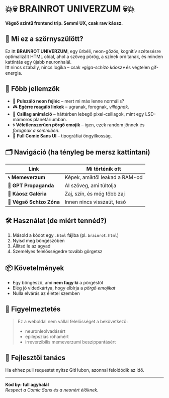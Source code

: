 # 💥💀 BRAINROT UNIVERZUM 💀💥  
**Végső szintű frontend trip. Semmi UX, csak raw káosz.**

## 🚀 Mi ez a szörnyszülött?

Ez itt **BRAINROT UNIVERZUM**, egy űrbéli, neon-gőzös, kognitív szétesésre optimalizált HTML oldal, ahol a szöveg pörög, a színek ordítanak, és minden kattintás egy újabb neuronhalál.  
Itt nincs szabály, nincs logika – csak *💀giga-schizo káosz💀* és végtelen gif-energia.

## 🧠 Főbb jellemzők

- 💫 **Pulszáló neon fejléc** – mert mi más lenne normális?
- 🎮 **Egérre reagáló linkek** – ugranak, forognak, *villognak*.
- 🌌 **Csillag animáció** – háttérben lebegő pixel-csillagok, mint egy LSD-mámoros planetáriumban.
- 🌀 **Véletlenszerűen pörgő emojik** – igen, ezek random jönnek és *forognak a semmiben*.
- 🎨 **Full Comic Sans UI** – tipográfiai öngyilkosság.

## 🗂️ Navigáció (ha tényleg be mersz kattintani)

| Link | Mi történik ott |
|------|------------------|
| 🌀 **Memeverzum** | Képek, amiktől leakad a RAM-od |
| 🤖 **GPT Propaganda** | AI szöveg, ami túltolja |
| 🎨 **Káosz Galéria** | Zaj, szín, és még több zaj |
| 🚨 **Végső Schizo Zóna** | Innen nincs visszaút, tesó |

## 🛠️ Használat (de miért tennéd?)

1. Másold a kódot egy `.html` fájlba (pl. `brainrot.html`)
2. Nyisd meg böngészőben
3. Állítsd le az agyad
4. Személyes felelősségedre tovább görgetsz

## 📦 Követelmények

- Egy böngésző, ami **nem fagy ki** a pörgéstől
- Elég jó videókártya, hogy elbírja a *pörgő emojikat*
- Nulla elvárás az élettel szemben

## 🧨 Figyelmeztetés

> Ez a weboldal nem vállal felelősséget a bekövetkező:
> - neuronleolvadásért
> - epilepsziás rohamért
> - irreverzibilis memeverzumi beszippantásért

## 🧪 Fejlesztői tanács

Ha ehhez pull requestet nyitsz GitHubon, azonnal feloldódik az idő.

---

**Kód by: full agyhalál**  
*Respect a Comic Sans és a neonért élőknek.*
